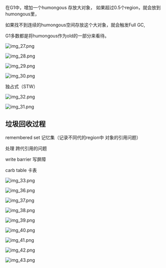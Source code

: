 在G1中，增加一个humongous  存放大对象， 如果超过0.5个region，就会放到humongous里，

如果找不到连续的humongous空间存放这个大对象，就会触发Full GC, 

G1多数都是将humongous作为old的一部分来看待。

![img_27.png](img_27.png)

![img_28.png](img_28.png)

![img_29.png](img_29.png)

![img_30.png](img_30.png)

独占式（STW）

![img_32.png](img_32.png)

![img_31.png](img_31.png)

垃圾回收过程
---

remembered set 记忆集（记录不同代的region中 对象的引用问题）

处理 跨代引用的问题

write barrier 写屏障

carb table 卡表

![img_33.png](img_33.png)

![img_36.png](img_36.png)

![img_37.png](img_37.png)

![img_38.png](img_38.png)

![img_39.png](img_39.png)

![img_40.png](img_40.png)

![img_41.png](img_41.png)

![img_42.png](img_42.png)

![img_43.png](img_43.png)